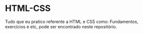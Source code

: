 # HTML-CSS
Tudo que eu pratico referente a HTML e CSS como: Fundamentos, exercícios e etc, pode ser encontrado neste repositório.
